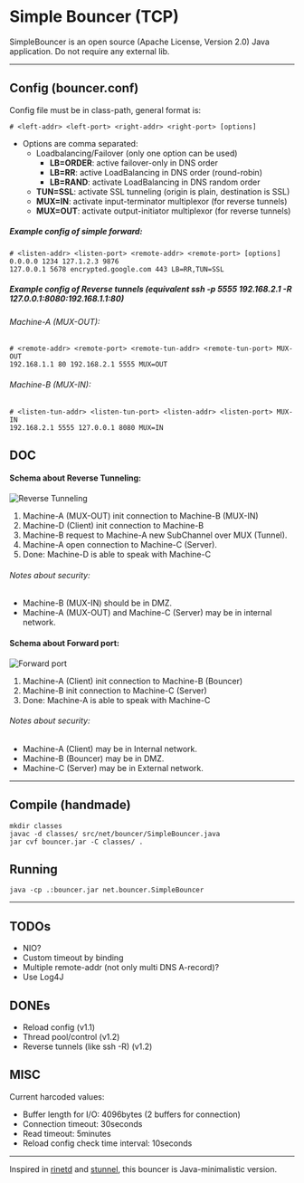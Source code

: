 # Simple Bouncer (TCP)

SimpleBouncer is an open source (Apache License, Version 2.0) Java application. Do not require any external lib.

---

## Config (bouncer.conf)
Config file must be in class-path, general format is:

    # <left-addr> <left-port> <right-addr> <right-port> [options]

* Options are comma separated:
    * Loadbalancing/Failover (only one option can be used)
        * **LB=ORDER**: active failover-only in DNS order
        * **LB=RR**: active LoadBalancing in DNS order (round-robin)
        * **LB=RAND**: activate LoadBalancing in DNS random order
    * **TUN=SSL**: activate SSL tunneling (origin is plain, destination is SSL)
    * **MUX=IN**: activate input-terminator multiplexor (for reverse tunnels)
    * **MUX=OUT**: activate output-initiator multiplexor (for reverse tunnels)

##### Example config of simple forward:

    # <listen-addr> <listen-port> <remote-addr> <remote-port> [options]
    0.0.0.0 1234 127.1.2.3 9876
    127.0.0.1 5678 encrypted.google.com 443 LB=RR,TUN=SSL
    
##### Example config of Reverse tunnels (equivalent ssh -p 5555 192.168.2.1 -R 127.0.0.1:8080:192.168.1.1:80)

###### Machine-A (MUX-OUT):

    # <remote-addr> <remote-port> <remote-tun-addr> <remote-tun-port> MUX-OUT
    192.168.1.1 80 192.168.2.1 5555 MUX=OUT

###### Machine-B (MUX-IN):
 
    # <listen-tun-addr> <listen-tun-port> <listen-addr> <listen-port> MUX-IN
    192.168.2.1 5555 127.0.0.1 8080 MUX=IN
 
## DOC

#### Schema about Reverse Tunneling:
    
![Reverse Tunneling](https://raw.github.com/ggrandes/bouncer/master/doc/reverse_tunneling.png "Reverse Tunneling")

1. Machine-A (MUX-OUT) init connection to Machine-B (MUX-IN)
2. Machine-D (Client) init connection to Machine-B
3. Machine-B request to Machine-A new SubChannel over MUX (Tunnel).
4. Machine-A open connection to Machine-C (Server).
5. Done: Machine-D is able to speak with Machine-C

###### Notes about security:

* Machine-B (MUX-IN) should be in DMZ.
* Machine-A (MUX-OUT) and Machine-C (Server) may be in internal network.

#### Schema about Forward port:
    
![Forward port](https://raw.github.com/ggrandes/bouncer/master/doc/forward_port.png "Forward port")

1. Machine-A (Client) init connection to Machine-B (Bouncer)
2. Machine-B init connection to Machine-C (Server)
3. Done: Machine-A is able to speak with Machine-C

###### Notes about security:

* Machine-A (Client) may be in Internal network.
* Machine-B (Bouncer) may be in DMZ.
* Machine-C (Server) may be in External network.

---

## Compile (handmade)

    mkdir classes
    javac -d classes/ src/net/bouncer/SimpleBouncer.java
    jar cvf bouncer.jar -C classes/ .

## Running

    java -cp .:bouncer.jar net.bouncer.SimpleBouncer

---

## TODOs

* NIO?
* Custom timeout by binding
* Multiple remote-addr (not only multi DNS A-record)?
* Use Log4J

## DONEs

* Reload config (v1.1)
* Thread pool/control (v1.2)
* Reverse tunnels (like ssh -R) (v1.2)

## MISC
Current harcoded values:

* Buffer length for I/O: 4096bytes (2 buffers for connection)
* Connection timeout: 30seconds
* Read timeout: 5minutes
* Reload config check time interval: 10seconds


---
Inspired in [rinetd](http://www.boutell.com/rinetd/) and [stunnel](https://www.stunnel.org/static/stunnel.html), this bouncer is Java-minimalistic version.
